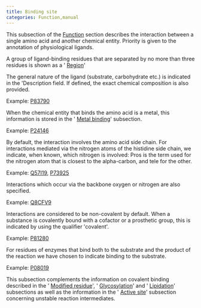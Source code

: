 ```yaml
---
title: Binding site
categories: Function,manual
---
```


This subsection of the [Function](http://www.uniprot.org/help/function%5Fsection) section describes the interaction between a single amino acid and another chemical entity. Priority is given to the annotation of physiological ligands.

A group of ligand-binding residues that are separated by no more than three residues is shown as a ' [Region](http://www.uniprot.org/manual/region)'

The general nature of the ligand (substrate, carbohydrate etc.) is indicated in the 'Description field. If defined, the exact chemical composition is also provided.

Example: [P83790](http://www.uniprot.org/uniprot/P83790#function)

When the chemical entity that binds the amino acid is a metal, this information is stored in the ' [Metal binding](http://www.uniprot.org/manual/metal)' subsection.

Example: [P24146](http://www.uniprot.org/uniprot/P24146#function)

By default, the interaction involves the amino acid side chain. For interactions mediated via the nitrogen atoms of the histidine side chain, we indicate, when known, which nitrogen is involved: Pros is the term used for the nitrogen atom that is closest to the alpha-carbon, and tele for the other.

Example: [Q57I19](http://www.uniprot.org/uniprot/Q57I19#function), [P73925](http://www.uniprot.org/uniprot/P73925#function)

Interactions which occur via the backbone oxygen or nitrogen are also specified.

Example: [Q8CFV9](http://www.uniprot.org/uniprot/Q8CFV9#function)

Interactions are considered to be non-covalent by default. When a substance is covalently bound with a cofactor or a prosthetic group, this is indicated by using the qualifier 'covalent'.

Example: [P81280](http://www.uniprot.org/uniprot/P81280#function)

For residues of enzymes that bind both to the substrate and the product of the reaction we have chosen to indicate binding to the substrate.

Example: [P08019](http://www.uniprot.org/uniprot/P08019#function)

This subsection complements the information on covalent binding described in the ' [Modified residue](http://www.uniprot.org/manual/mod_res)', ' [Glycosylation](http://www.uniprot.org/manual/carbohyd)' and ' [Lipidation](http://www.uniprot.org/manual/lipid)' subsections as well as the information in the ' [Active site](http://www.uniprot.org/manual/act_site)' subsection concerning unstable reaction intermediates.